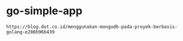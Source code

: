 # go-simple-app

```
https://blog.dot.co.id/menggunakan-mongodb-pada-proyek-berbasis-golang-e286b96b439
```